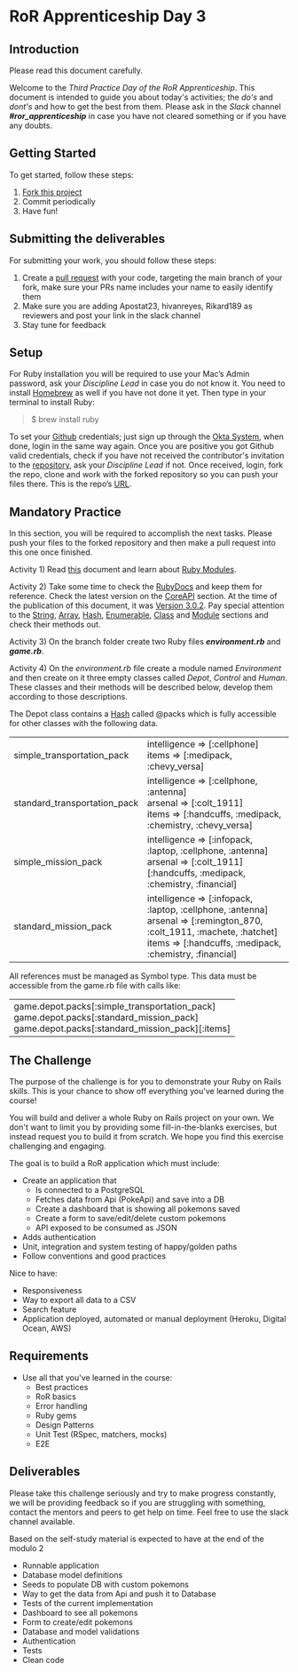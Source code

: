 # RoR Apprenticeship Day 3

## Introduction

Please read this document carefully.

Welcome to the *Third Practice Day of the RoR Apprenticeship*. This document is intended to guide you about today's activities; the *do's* and *dont's* and how to get the best from them. Please ask in the *Slack* channel **_#ror_apprenticeship_** in case you have not cleared something or if you have any doubts.

## Getting Started

To get started, follow these steps:

1. [Fork this project](https://docs.github.com/en/get-started/quickstart/fork-a-repo)
2. Commit periodically
3. Have fun!

## Submitting the deliverables

For submitting your work, you should follow these steps:

1. Create a [pull request](https://docs.github.com/en/pull-requests/collaborating-with-pull-requests/proposing-changes-to-your-work-with-pull-requests/creating-a-pull-request-from-a-fork) with your code, targeting the main branch of your fork, make sure your PRs name includes your name to easily identify them
2. Make sure you are adding Apostat23, hivanreyes, Rikard189 as reviewers and post your link in the slack channel
3. Stay tune for feedback

## Setup

For Ruby installation you will be required to use your Mac’s Admin password, ask your *Discipline Lead* in case you do not know it. You need to install [Homebrew](https://brew.sh/) as well if you have not done it yet. Then type in your terminal to install Ruby:

> $ brew install ruby

To set your [Github](https://github.com/) credentials; just sign up through the [Okta System](https://wizeline.okta.com/), when done, login in the same way again. Once you are positive you got Github valid credentials, check if you have not received the contributor's invitation to the [repository](https://github.com/wizelineacademy/ror-apprenticeship-q12022), ask your *Discipline Lead* if not. Once received, login, fork the repo, clone and work with the forked repository so you can push your files there. This is the repo’s [URL](https://github.com/wizelineacademy/ror-apprenticeship-q12022).

## Mandatory Practice

In this section, you will be required to accomplish the next tasks. Please push your files to the forked repository and then make a pull request into this one once finished.

Activity 1) Read [this](http://ruby-for-beginners.rubymonstas.org/advanced/modules.html) document and learn about [Ruby Modules](https://ruby-doc.org/core-3.0.2/Module.html).

Activity 2) Take some time to check the [RubyDocs](https://ruby-doc.org/) and keep them for reference. Check the latest version on the [CoreAPI](https://ruby-doc.org/) section. At the time of the publication of this document, it was [Version 3.0.2](https://ruby-doc.org/core-3.0.2/). Pay special attention to the [String](https://ruby-doc.org/core-3.0.2/String.html), [Array](https://ruby-doc.org/core-3.0.2/Array.html), [Hash](https://ruby-doc.org/core-3.0.2/Hash.html), [Enumerable](https://ruby-doc.org/core-3.0.2/Enumerable.html), [Class](https://ruby-doc.org/core-3.0.2/Class.html) and [Module](https://ruby-doc.org/core-3.0.2/Module.html) sections and check their methods out.

Activity 3) On the branch folder create two Ruby files **_environment.rb_** and **_game.rb_**.

Activity 4) On the _environment.rb_ file create a module named _Environment_ and then create on it three empty classes called _Depot_, _Control_ and _Human_. These classes and their methods will be described below, develop them according to those descriptions.

The Depot class contains a [Hash](https://ruby-doc.org/core-3.0.2/Hash.html) called @packs which is fully accessible for other classes with the following data.

<table>
  <tr>
    <td>simple_transportation_pack</td>
    <td>intelligence => [:cellphone]
    <br>items => [:medipack, :chevy_versa]</td>
  </tr>
  <tr>
    <td>standard_transportation_pack</td>
    <td>intelligence => [:cellphone, :antenna]
    <br>arsenal => [:colt_1911]
    <br>items => [:handcuffs, :medipack, :chemistry, :chevy_versa]</td>
  </tr>
  <tr>
    <td>simple_mission_pack</td>
    <td>intelligence => [:infopack, :laptop, :cellphone, :antenna]
    <br>arsenal => [:colt_1911]
    <britems => [:handcuffs, :medipack, :chemistry, :financial]</td>
  </tr>
  <tr>
    <td>standard_mission_pack</td>
    <td>intelligence => [:infopack, :laptop, :cellphone, :antenna]
    <br>arsenal => [:remington_870, :colt_1911, :machete, :hatchet]
    <br>items => [:handcuffs, :medipack, :chemistry, :financial]</td>
  </tr>
</table>

All references must be managed as Symbol type. This data must be accessible from the game.rb file with calls like:

<table width='100%'>
  <tr>
    <td>game.depot.packs[:simple_transportation_pack]
    <br>game.depot.packs[:standard_mission_pack]
    <br>game.depot.packs[:standard_mission_pack][:items]</td>
  </tr>
</table>

## The Challenge

The purpose of the challenge is for you to demonstrate your Ruby on Rails skills. This is your chance to show off everything you've learned during the course!

You will build and deliver a whole Ruby on Rails project on your own. We don't want to limit you by providing some fill-in-the-blanks exercises, but instead request you to build it from scratch. We hope you find this exercise challenging and engaging.

The goal is to build a RoR application which must include:

- Create an application that
  - Is connected to a PostgreSQL
  - Fetches data from Api (PokeApi) and save into a DB
  - Create a dashboard that is showing all pokemons saved
  - Create a form to save/edit/delete custom pokemons
  - API exposed to be consumed as JSON
- Adds authentication
- Unit, integration and system testing of happy/golden paths
- Follow conventions and good practices

Nice to have:

- Responsiveness
- Way to export all data to a CSV
- Search feature
- Application deployed, automated or manual deployment (Heroku, Digital Ocean, AWS)

## Requirements

- Use all that you've learned in the course:
  - Best practices
  - RoR basics
  - Error handling
  - Ruby gems
  - Design Patterns
  - Unit Test (RSpec, matchers, mocks)
  - E2E

## Deliverables
Please take this challenge seriously and try to make progress constantly, we will be providing feedback so if you are struggling with something, contact the mentors and peers to get help on time. Feel free to use the slack channel available.

Based on the self-study material is expected to have at the end of the modulo 2

- Runnable application
- Database model definitions
- Seeds to populate DB with custom pokemons
- Way to get the data from Api and push it to Database
- Tests of the current implementation
- Dashboard to see all pokemons
- Form to create/edit pokemons
- Database and model validations
- Authentication
- Tests
- Clean code
